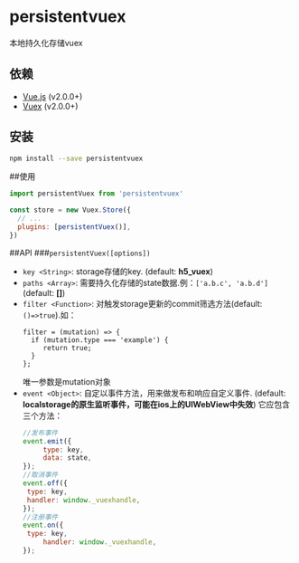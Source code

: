 # persistentvuex
本地持久化存储vuex

## 依赖

- [Vue.js](https://vuejs.org) (v2.0.0+)
- [Vuex](http://vuex.vuejs.org) (v2.0.0+)

## 安装

```bash
npm install --save persistentvuex
```

##使用

```js
import persistentVuex from 'persistentvuex'

const store = new Vuex.Store({
  // ...
  plugins: [persistentVuex()],
})
```

##API
###`persistentVuex([options])`

- `key <String>`: storage存储的key. (default: **h5_vuex**)
- `paths <Array>`: 需要持久化存储的state数据.例：`['a.b.c', 'a.b.d']` (default: **[]**)
- `filter <Function>`: 对触发storage更新的commit筛选方法(default: `()=>true`).如：
   ```
   filter = (mutation) => {
     if (mutation.type === 'example') {
        return true;
     }
   };
   ```
   唯一参数是mutation对象
- `event <Object>`: 自定以事件方法，用来做发布和响应自定义事件. (default: **localstorage的原生监听事件，可能在ios上的UIWebView中失效**)
   它应包含三个方法：
   ```javascript
   //发布事件
   event.emit({
        type: key,
        data: state,
   });
   //取消事件
   event.off({
	type: key,
	handler: window._vuexhandle,
   });
   //注册事件
   event.on({
	type: key,
        handler: window._vuexhandle,
   });
   ```

